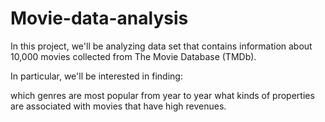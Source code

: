 # Movie-data-analysis

In this project, we'll be analyzing data set that contains information about 10,000 movies collected from The Movie Database (TMDb).

In particular, we'll be interested in finding:

which genres are most popular from year to year
what kinds of properties are associated with movies that have high revenues.
